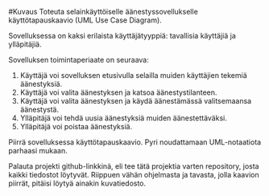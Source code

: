 #Kuvaus
Toteuta selainkäyttöiselle äänestyssovellukselle käyttötapauskaavio (UML Use Case Diagram).

Sovelluksessa on kaksi erilaista käyttäjätyyppiä: tavallisia käyttäjiä ja ylläpitäjiä. 

Sovelluksen toimintaperiaate on seuraava:

1. Käyttäjä voi sovelluksen etusivulla selailla muiden käyttäjien tekemiä äänestyksiä.
2. Käyttäjä voi valita äänestyksen ja katsoa äänestystilanteen.
3. Käyttäjä voi valita äänestyksen ja käydä äänestämässä valitsemaansa äänestystä.
4. Ylläpitäjä voi tehdä uusia äänestyksiä muiden äänestettäväksi.
5. Ylläpitäjä voi poistaa äänestyksiä.

Piirrä sovelluksessa käyttötapauskaavio. Pyri noudattamaan UML-notaatiota parhaasi mukaan. 

Palauta projekti github-linkkinä, eli tee tätä projektia varten repository, josta kaikki tiedostot löytyvät. Riippuen vähän ohjelmasta ja tavasta, jolla kaavion piirrät, pitäisi löytyä ainakin kuvatiedosto.

